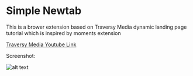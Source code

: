 # Simple Newtab

This is a brower extension based on Traversy Media dynamic landing page tutorial which is inspired by moments extension

[Traversy Media Youtube Link](https://www.youtube.com/watch?v=fSTQzlprGLI)

Screenshot:

![alt text](https://github.com/circle-dev/simple-newtab/blob/main/images/screenshot1.png?raw=true)
